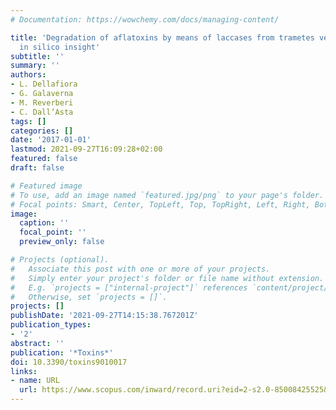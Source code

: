 ```yaml
---
# Documentation: https://wowchemy.com/docs/managing-content/

title: 'Degradation of aflatoxins by means of laccases from trametes versicolor: An
  in silico insight'
subtitle: ''
summary: ''
authors:
- L. Dellafiora
- G. Galaverna
- M. Reverberi
- C. Dall’Asta
tags: []
categories: []
date: '2017-01-01'
lastmod: 2021-09-27T16:09:28+02:00
featured: false
draft: false

# Featured image
# To use, add an image named `featured.jpg/png` to your page's folder.
# Focal points: Smart, Center, TopLeft, Top, TopRight, Left, Right, BottomLeft, Bottom, BottomRight.
image:
  caption: ''
  focal_point: ''
  preview_only: false

# Projects (optional).
#   Associate this post with one or more of your projects.
#   Simply enter your project's folder or file name without extension.
#   E.g. `projects = ["internal-project"]` references `content/project/deep-learning/index.md`.
#   Otherwise, set `projects = []`.
projects: []
publishDate: '2021-09-27T14:15:38.767201Z'
publication_types:
- '2'
abstract: ''
publication: '*Toxins*'
doi: 10.3390/toxins9010017
links:
- name: URL
  url: https://www.scopus.com/inward/record.uri?eid=2-s2.0-85008425525&doi=10.3390%2ftoxins9010017&partnerID=40&md5=e33db69c1aeaf70b8d97e2ada71ef6dc
---
```

